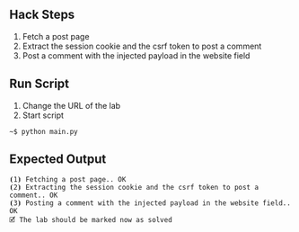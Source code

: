 ## Hack Steps

1. Fetch a post page
2. Extract the session cookie and the csrf token to post a comment
3. Post a comment with the injected payload in the website field

## Run Script

1. Change the URL of the lab
2. Start script

```
~$ python main.py
```

## Expected Output

```
⦗1⦘ Fetching a post page.. OK
⦗2⦘ Extracting the session cookie and the csrf token to post a comment.. OK
⦗3⦘ Posting a comment with the injected payload in the website field.. OK
🗹 The lab should be marked now as solved
```
